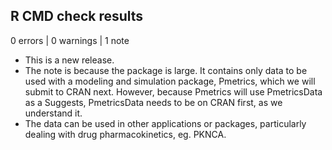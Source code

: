 ## R CMD check results

0 errors | 0 warnings | 1 note

* This is a new release.
* The note is because the package is large. It contains only data to be used with a modeling and simulation package, Pmetrics, which we will submit to CRAN next. However, because Pmetrics will use PmetricsData as a Suggests, PmetricsData needs to be on CRAN first, as we understand it.
* The data can be used in other applications or packages, particularly dealing with drug pharmacokinetics, eg. PKNCA.
